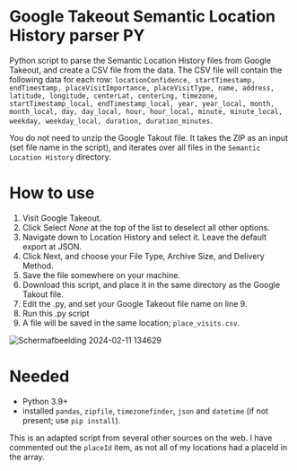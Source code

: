 # Google Takeout Semantic Location History parser PY
Python script to parse the Semantic Location History files from Google Takeout, and create a CSV file from the data.
The CSV file will contain the following data for each row: `locationConfidence, startTimestamp, endTimestamp, placeVisitImportance, placeVisitType, name, address, latitude, longitude, centerLat, centerLng, timezone, startTimestamp_local, endTimestamp_local, year, year_local, month, month_local, day, day_local, hour, hour_local, minute, minute_local, weekday, weekday_local, duration, duration_minutes`.

You do not need to unzip the Google Takout file. It takes the ZIP as an input (set file name in the script), and iterates over all files in the `Semantic Location History` directory.

# How to use
1. Visit Google Takeout.
2. Click Select _None_ at the top of the list to deselect all other options.
3. Navigate down to Location History and select it. Leave the default export at JSON.
4. Click Next, and choose your File Type, Archive Size, and Delivery Method.
5. Save the file somewhere on your machine.
6. Download this script, and place it in the same directory as the Google Takout file.
7. Edit the .py, and set your Google Takeout file name on line 9.
8. Run this .py script
9. A file will be saved in the same location; `place_visits.csv`.

![Schermafbeelding 2024-02-11 134629](https://github.com/jonkeren/Google-Takeout-Semantic-Location-History-parser-PY/assets/15706797/8182ce17-6a1e-45e0-a8da-05072e952e11)

# Needed
- Python 3.9+
- installed `pandas`, `zipfile`, `timezonefinder`, `json` and `datetime` (if not present; use `pip install`).

This is an adapted script from several other sources on the web. I have commented out the `placeId` item, as not all of my locations had a placeId in the array.

